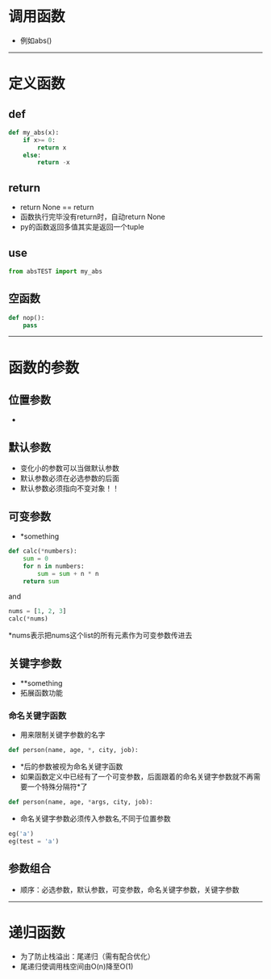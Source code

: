# 调用函数
- 例如abs()

---

# 定义函数
## def
```python
def my_abs(x):
    if x>= 0:
        return x
    else:
        return -x
```
## return
- return None == return
- 函数执行完毕没有return时，自动return None
- py的函数返回多值其实是返回一个tuple


## use
```python
from absTEST import my_abs
```

## 空函数
```py
def nop():
    pass
```

---

# 函数的参数
## 位置参数
- 

## 默认参数
- 变化小的参数可以当做默认参数
- 默认参数必须在必选参数的后面
- 默认参数必须指向不变对象！！

## 可变参数
- *something
```py
def calc(*numbers):
    sum = 0
    for n in numbers:
        sum = sum + n * n
    return sum
```

and

```py
nums = [1, 2, 3]
calc(*nums)
```
*nums表示把nums这个list的所有元素作为可变参数传进去

## 关键字参数
- **something
- 拓展函数功能
### 命名关键字函数
- 用来限制关键字参数的名字
```py
def person(name, age, *, city, job):
```
- *后的参数被视为命名关键字函数
- 如果函数定义中已经有了一个可变参数，后面跟着的命名关键字参数就不再需要一个特殊分隔符*了
```py
def person(name, age, *args, city, job):
```
- 命名关键字参数必须传入参数名,不同于位置参数
```py
eg('a')
eg(test = 'a')
```

## 参数组合
- 顺序：必选参数，默认参数，可变参数，命名关键字参数，关键字参数

---

# 递归函数
- 为了防止栈溢出：尾递归（需有配合优化）
- 尾递归使调用栈空间由O(n)降至O(1)